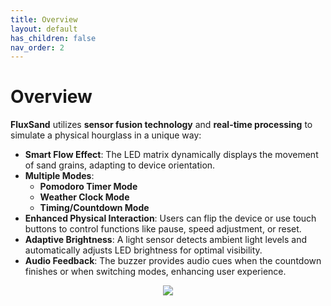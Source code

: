 ```yaml
---
title: Overview
layout: default
has_children: false
nav_order: 2
---
```


# Overview

**FluxSand** utilizes **sensor fusion technology** and **real-time processing** to simulate a physical hourglass in a unique way:

- **Smart Flow Effect**: The LED matrix dynamically displays the movement of sand grains, adapting to device orientation.
- **Multiple Modes**:
  - **Pomodoro Timer Mode**
  - **Weather Clock Mode**
  - **Timing/Countdown Mode**
- **Enhanced Physical Interaction**: Users can flip the device or use touch buttons to control functions like pause, speed adjustment, or reset.
- **Adaptive Brightness**: A light sensor detects ambient light levels and automatically adjusts LED brightness for optimal visibility.
- **Audio Feedback**: The buzzer provides audio cues when the countdown finishes or when switching modes, enhancing user experience.

<div align=center>
<img src="../img/preview.png">
<p>
</div>
